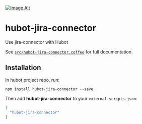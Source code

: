 [![Image Alt](https://i.creativecommons.org/l/by-sa/4.0/80x15.png)](http://creativecommons.org/licenses/by-sa/4.0/)

# hubot-jira-connector

Use jira-connector with Hubot

See [`src/hubot-jira-connector.coffee`](src/hubot-jira-connector.coffee) for full documentation.

## Installation

In hubot project repo, run:

`npm install hubot-jira-connector --save`

Then add **hubot-jira-connector** to your `external-scripts.json`:

```json
[
  "hubot-jira-connector"
]
```
<!--
## Sample Interaction

```
user1>> hubot hello
hubot>> hello!
```
-->
